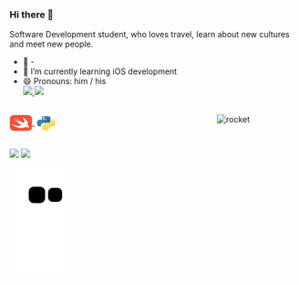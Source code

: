 
### Hi there 👋

Software Development student, who loves travel, learn about new cultures and meet new people.

- 🔭 -
- 🌱 I’m currently learning iOS development 
- 😄 Pronouns: him / his 
  <body>
    <div>
      <a href="https://github.com/rodrigoktarouco">
    <img height="180em" src="https://github-readme-stats.vercel.app/api?username=rodrigoktarouco&show_icons=true&theme=dracula&include_all_commits=true&count_private=true"/>
  <img height="180em" src="https://github-readme-stats.vercel.app/api/top-langs/?username=rodrigoktarouco&layout=compact&langs_count=7&theme=dracula"/>
</div>
<div style="display: inline_block"><br>
  <img align="center" alt="Rodrigo-swift" height="30" width="40" src="https://raw.githubusercontent.com/devicons/devicon/master/icons/swift/swift-original.svg">
  <a><img align="right" alt="rocket" height="120" width="140" src="https://media.giphy.com/media/jfF6mIPumEzN9QW0kL/giphy.gif"></a>
<img align="center" alt="Theus-py" height="30" width="40" src="https://raw.githubusercontent.com/devicons/devicon/master/icons/python/python-original.svg">
</div>
      
##

<div>
  <a href="https://instagram.com/rodrigoktarouco" target="_blank"><img src="https://img.shields.io/badge/-Instagram-%23E4405F?style=for-the-badge&logo=instagram&logoColor=white" target="_blank"></a>
  <a href="https://www.linkedin.com/in/rodrigo-kroef-tarouco/" target="_blank"><img src="https://img.shields.io/badge/-LinkedIn-%230077B5?style=for-the-badge&logo=linkedin&logoColor=white" target="_blank"></a>
  
![Snake animation](https://github.com/rafaballerini/rafaballerini/blob/output/github-contribution-grid-snake.svg)
      
</div>

